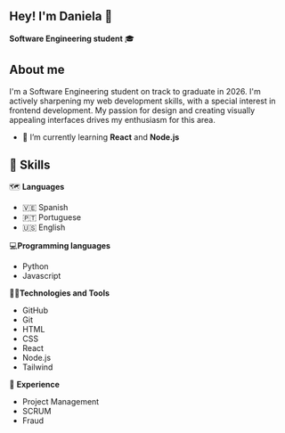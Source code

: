 ## Hey! I'm Daniela 🙂

**Software Engineering student** 🎓

## About me

I'm a Software Engineering student on track to graduate in 2026. I'm actively sharpening my web development skills, with a special interest in frontend development. My passion for design and creating visually appealing interfaces drives my enthusiasm for this area.

- 🔭 I’m currently learning **React** and **Node.js**

## 📝 Skills

🗺️ **Languages**
- 🇻🇪 Spanish
- 🇵🇹 Portuguese 
- 🇺🇸 English

💻**Programming languages**
- Python
- Javascript

👩‍💻**Technologies and Tools**
- GitHub
- Git
- HTML
- CSS
- React
- Node.js
- Tailwind

💬 **Experience**
- Project Management
- SCRUM
- Fraud
